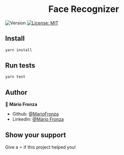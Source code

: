<h1 align="center">Face Recognizer</h1>
<p>
  <img alt="Version" src="https://img.shields.io/badge/version-1.0.0-blue.svg?cacheSeconds=2592000" />
  <a href="#" target="_blank">
    <img alt="License: MIT" src="https://img.shields.io/badge/License-MIT-yellow.svg" />
  </a>
</p>

## Install

```sh
yarn install
```

## Run tests

```sh
yarn test
```

## Author

👤 **Mário Fronza**

* Github: [@MarioFronza](https://github.com/MarioFronza)
* LinkedIn: [@Mário Fronza](https://www.linkedin.com/in/m%C3%A1rio-fronza-a7b120141/)

## Show your support

Give a ⭐️ if this project helped you!
